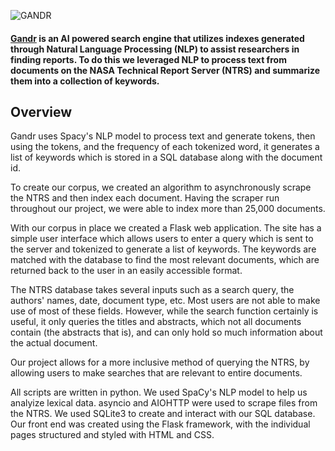 ![GANDR](https://sa-2019.s3.amazonaws.com/media/images/tAsjyXh.2e16d0ba.fill-591x300.png)

#### [Gandr](https://takeagandr.herokuapp.com) is an AI powered search engine that utilizes indexes generated through Natural Language Processing (NLP) to assist researchers in finding reports. To do this we leveraged NLP to process text from documents on the NASA Technical Report Server (NTRS) and summarize them into a collection of keywords.


## Overview
Gandr uses Spacy's NLP model to process text and generate tokens, then using the tokens, and the frequency of each tokenized word, it generates a list of keywords which is stored in a SQL database along with the document id.

To create our corpus, we created an algorithm to asynchronously scrape the NTRS and then index each document. Having the scraper run throughout our project, we were able to index more than 25,000 documents.

With our corpus in place we created a Flask web application. The site has a simple user interface which allows users to enter a query which is sent to the server and tokenized to generate a list of keywords. The keywords are matched with the database to find the most relevant documents, which are returned back to the user in an easily accessible format.

The NTRS database takes several inputs such as a search query, the authors' names, date, document type, etc. Most users are not able to make use of most of these fields. However, while the search function certainly is useful, it only queries the titles and abstracts, which not all documents contain (the abstracts that is), and can only hold so much information about the actual document.

Our project allows for a more inclusive method of querying the NTRS, by allowing users to make searches that are relevant to entire documents.

All scripts are written in python. We used SpaCy's NLP model to help us analyize lexical data. asyncio and AIOHTTP were used to scrape files from the NTRS. We used SQLite3 to create and interact with our SQL database. Our front end was created using the Flask framework, with the individual pages structured and styled with HTML and CSS.
